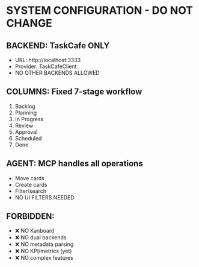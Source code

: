 # SYSTEM CONFIGURATION - DO NOT CHANGE

## BACKEND: TaskCafe ONLY
- URL: http://localhost:3333
- Provider: TaskCafeClient
- NO OTHER BACKENDS ALLOWED

## COLUMNS: Fixed 7-stage workflow
1. Backlog
2. Planning
3. In Progress
4. Review
5. Approval
6. Scheduled
7. Done

## AGENT: MCP handles all operations
- Move cards
- Create cards
- Filter/search
- NO UI FILTERS NEEDED

## FORBIDDEN:
- ❌ NO Kanboard
- ❌ NO dual backends
- ❌ NO metadata parsing
- ❌ NO KPI/metrics (yet)
- ❌ NO complex features
